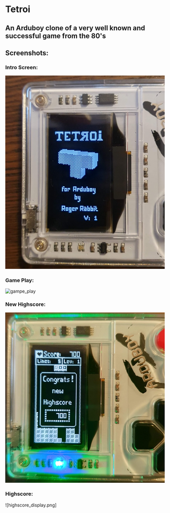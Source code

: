 # Tetroi
## An Arduboy clone of a very well known and successful game from the 80's

## Screenshots:

### Intro Screen:
![intro](intro_screen.png)

### Game Play:
![gampe_play](game_play.png)

### New Highscore:
![new highscore](new_highscore.png)

### Highscore:
![highscore_display.png]


